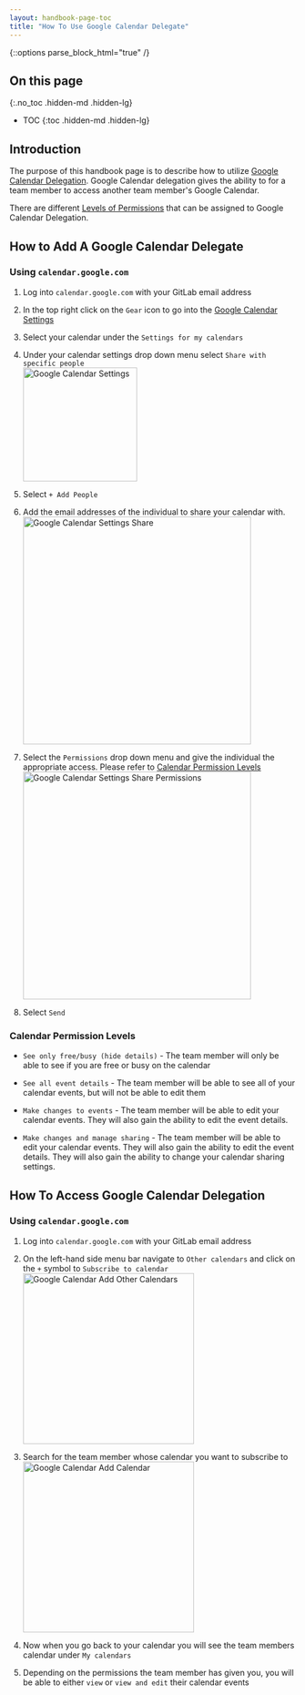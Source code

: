 ```yaml
---
layout: handbook-page-toc
title: "How To Use Google Calendar Delegate"
---
```

{::options parse_block_html="true" /}

## On this page
{:.no_toc .hidden-md .hidden-lg}

- TOC 
{:toc .hidden-md .hidden-lg}

## Introduction

The purpose of this handbook page is to describe how to utilize [Google
Calendar Delegation](https://support.google.com/a/users/answer/168126?hl=en#:~:text=When%20you%20set%20up%20mail,parts%20of%20your%20account%E2%80%8B.). Google Calendar delegation gives the ability to for a team member to access
another team member's Google Calendar.

There are different [Levels of Permissions](https://support.google.com/a/users/answer/37082#Delegate_Calendar&zippy=%2Cunderstand-permission-settings-for-shared-calendars) that can be assigned to Google Calendar Delegation.

## How to Add A Google Calendar Delegate

### Using `calendar.google.com`

1. Log into `calendar.google.com` with your GitLab email address

1. In the top right click on the `Gear` icon to go into the [Google Calendar Settings](https://support.google.com/calendar/answer/6084644?hl=en&co=GENIE.Platform%3DAndroid)

1. Select your calendar under the `Settings for my calendars`

1. Under your calendar settings drop down menu select `Share with specific people`<br>
   <img src="/handbook/business-technology/team-member-enablement/how-to-articles/google-workspace/google-calendar-delegation/google_calendar_settings.png" alt="Google Calendar Settings" width="200"/><br>

1. Select `+ Add People`

1. Add the email addresses of the individual to share your calendar with.<br>
   <img src="/handbook/business-technology/team-member-enablement/how-to-articles/google-workspace/google-calendar-delegation/google_calendar_settings_share.png" alt="Google Calendar Settings Share" width="400"/><br>

1. Select the `Permissions` drop down menu and give the individual the appropriate access. Please refer to [Calendar Permission Levels](#calendar-permission-levels)<br>
   <img src="/handbook/business-technology/team-member-enablement/how-to-articles/google-workspace/google-calendar-delegation/google_calendar_settings_share_permissions.png" alt="Google Calendar Settings Share Permissions" width="400"/><br>

1. Select `Send`

### Calendar Permission Levels

- `See only free/busy (hide details)` - The team member will only be able to see if you are free or busy on the calendar

- `See all event details` - The team member will be able to see all of your calendar events, but will not be able to edit them

- `Make changes to events` - The team member will be able to edit your calendar events. They will also gain the ability to edit the event details.

- `Make changes and manage sharing` - The team member will be able to edit your calendar events. They will also gain the ability to edit the event details. They will also gain the ability to change your calendar sharing settings.


## How To Access Google Calendar Delegation

### Using `calendar.google.com`

1. Log into `calendar.google.com` with your GitLab email address

1. On the left-hand side menu bar navigate to `Other calendars` and click on the `+` symbol to `Subscribe to calendar`<br>
   <img src="/handbook/business-technology/team-member-enablement/how-to-articles/google-workspace/google-calendar-delegation/google_calendar_add_other_calendars.png" alt="Google Calendar Add Other Calendars" width="300"/>

1. Search for the team member whose calendar you want to subscribe to<br>
   <img src="/handbook/business-technology/team-member-enablement/how-to-articles/google-workspace/google-calendar-delegation/google_calendar_add_calendar.png" alt="Google Calendar Add Calendar" width="300"/>

1. Now when you go back to your calendar you will see the team members calendar under `My calendars`

1. Depending on the permissions the team member has given you, you will be able to either `view` or `view and edit` their calendar events
